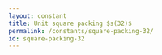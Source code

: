 ```yaml
---
layout: constant
title: Unit square packing $s(32)$
permalink: /constants/square-packing-32/
id: square-packing-32
---
```

